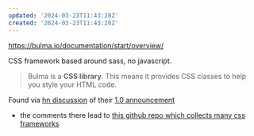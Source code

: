 ```yaml
---
updated: '2024-03-23T11:43:28Z'
created: '2024-03-23T11:43:28Z'
---
```

https://bulma.io/documentation/start/overview/

CSS framework based around sass, no javascript.

> Bulma is a **CSS library**. This means it provides CSS classes to help you style your HTML code.

Found via [hn discussion](https://news.ycombinator.com/item?id=39790365) of their [1.0 announcement](https://github.com/jgthms/bulma/releases/tag/1.0.0)
- the comments there lead to [this github repo which collects many css frameworks](https://github.com/swyxio/spark-joy/blob/master/README.md#drop-in-css-frameworks)